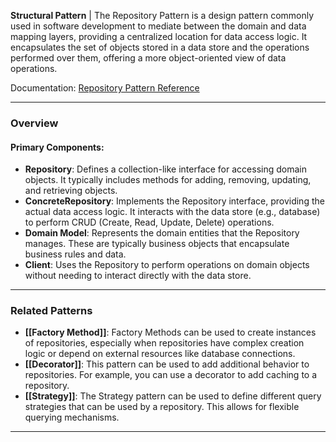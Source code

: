 **Structural Pattern** | The Repository Pattern is a design pattern commonly used in software development to mediate between the domain and data mapping layers, providing a centralized location for data access logic. It encapsulates the set of objects stored in a data store and the operations performed over them, offering a more object-oriented view of data operations.

Documentation: [Repository Pattern Reference](https://www.geeksforgeeks.org/repository-design-pattern/)
___
### Overview
#### Primary Components:
- **Repository**: Defines a collection-like interface for accessing domain objects. It typically includes methods for adding, removing, updating, and retrieving objects.
- **ConcreteRepository**: Implements the Repository interface, providing the actual data access logic. It interacts with the data store (e.g., database) to perform CRUD (Create, Read, Update, Delete) operations.
- **Domain Model**: Represents the domain entities that the Repository manages. These are typically business objects that encapsulate business rules and data.
- **Client**: Uses the Repository to perform operations on domain objects without needing to interact directly with the data store.

___
### Related Patterns
- **[[Factory Method]]**: Factory Methods can be used to create instances of repositories, especially when repositories have complex creation logic or depend on external resources like database connections.
- **[[Decorator]]**: This pattern can be used to add additional behavior to repositories. For example, you can use a decorator to add caching to a repository.
- **[[Strategy]]**: The Strategy pattern can be used to define different query strategies that can be used by a repository. This allows for flexible querying mechanisms.

___
